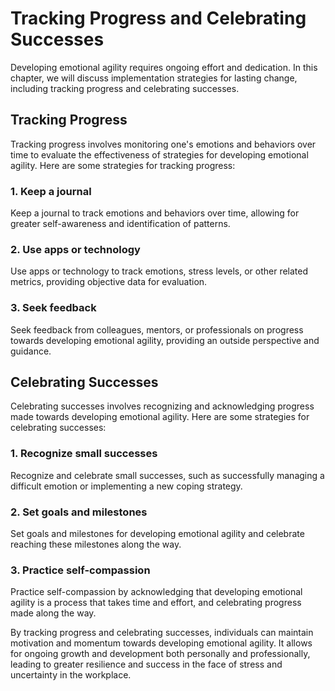 Tracking Progress and Celebrating Successes
=====================================================================================================

Developing emotional agility requires ongoing effort and dedication. In this chapter, we will discuss implementation strategies for lasting change, including tracking progress and celebrating successes.

Tracking Progress
-----------------

Tracking progress involves monitoring one's emotions and behaviors over time to evaluate the effectiveness of strategies for developing emotional agility. Here are some strategies for tracking progress:

### 1. Keep a journal

Keep a journal to track emotions and behaviors over time, allowing for greater self-awareness and identification of patterns.

### 2. Use apps or technology

Use apps or technology to track emotions, stress levels, or other related metrics, providing objective data for evaluation.

### 3. Seek feedback

Seek feedback from colleagues, mentors, or professionals on progress towards developing emotional agility, providing an outside perspective and guidance.

Celebrating Successes
---------------------

Celebrating successes involves recognizing and acknowledging progress made towards developing emotional agility. Here are some strategies for celebrating successes:

### 1. Recognize small successes

Recognize and celebrate small successes, such as successfully managing a difficult emotion or implementing a new coping strategy.

### 2. Set goals and milestones

Set goals and milestones for developing emotional agility and celebrate reaching these milestones along the way.

### 3. Practice self-compassion

Practice self-compassion by acknowledging that developing emotional agility is a process that takes time and effort, and celebrating progress made along the way.

By tracking progress and celebrating successes, individuals can maintain motivation and momentum towards developing emotional agility. It allows for ongoing growth and development both personally and professionally, leading to greater resilience and success in the face of stress and uncertainty in the workplace.
